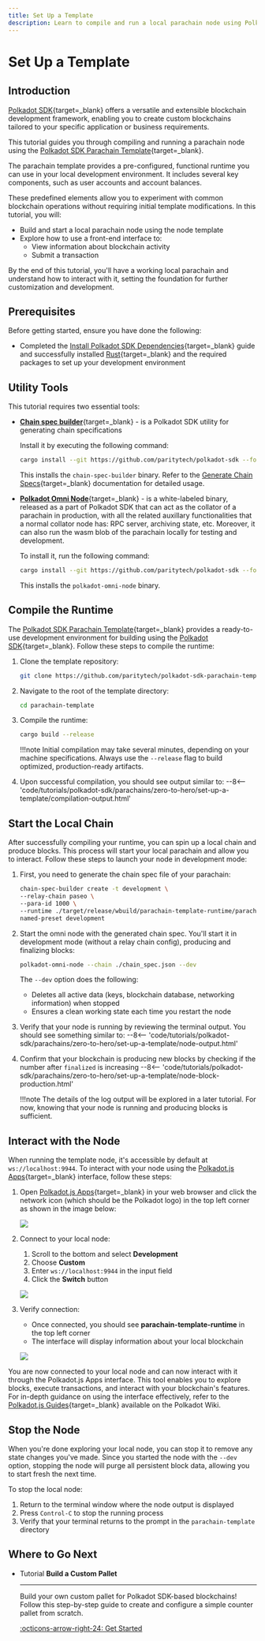 ```yaml
---
title: Set Up a Template
description: Learn to compile and run a local parachain node using Polkadot SDK. Launch, run, and interact with a pre-configured runtime template.
---
```


# Set Up a Template

## Introduction

[Polkadot SDK](https://github.com/paritytech/polkadot-sdk){target=\_blank} offers a versatile and extensible blockchain development framework, enabling you to create custom blockchains tailored to your specific application or business requirements. 

This tutorial guides you through compiling and running a parachain node using the [Polkadot SDK Parachain Template](https://github.com/paritytech/polkadot-sdk/tree/master/templates/parachain){target=\_blank}.

The parachain template provides a pre-configured, functional runtime you can use in your local development environment. It includes several key components, such as user accounts and account balances.

These predefined elements allow you to experiment with common blockchain operations without requiring initial template modifications.
In this tutorial, you will:

- Build and start a local parachain node using the node template
- Explore how to use a front-end interface to:
    - View information about blockchain activity
    - Submit a transaction

By the end of this tutorial, you'll have a working local parachain and understand how to interact with it, setting the foundation for further customization and development.

## Prerequisites

Before getting started, ensure you have done the following:

- Completed the [Install Polkadot SDK Dependencies](/develop/parachains/install-polkadot-sdk/){target=\_blank} guide and successfully installed [Rust](https://www.rust-lang.org/){target=\_blank} and the required packages to set up your development environment

## Utility Tools

This tutorial requires two essential tools:

- [**Chain spec builder**](https://paritytech.github.io/polkadot-sdk/master/staging_chain_spec_builder/index.html){target=\_blank} - is a Polkadot SDK utility for generating chain specifications
    
    Install it by executing the following command:
    
    ```bash
    cargo install --git https://github.com/paritytech/polkadot-sdk --force staging-chain-spec-builder
    ```

    This installs the `chain-spec-builder` binary. Refer to the [Generate Chain Specs](/develop/parachains/deployment/generate-chain-specs/){target=\_blank} documentation for detailed usage.

- [**Polkadot Omni Node**](https://paritytech.github.io/polkadot-sdk/master/polkadot_sdk_docs/reference_docs/omni_node/index.html){target=\_blank} - is a white-labeled binary, released as a part of Polkadot SDK that can act as the collator of a parachain in production, with all the related auxillary functionalities that a normal collator node has: RPC server, archiving state, etc. Moreover, it can also run the wasm blob of the parachain locally for testing and development.

    
    To install it, run the following command:

    ```bash
    cargo install --git https://github.com/paritytech/polkadot-sdk --force polkadot-omni-node
    ```

    This installs the `polkadot-omni-node` binary.

## Compile the Runtime

The [Polkadot SDK Parachain Template](https://github.com/paritytech/polkadot-sdk/tree/master/templates/parachain){target=\_blank} provides a ready-to-use development environment for building using the [Polkadot SDK](https://github.com/paritytech/polkadot-sdk){target=\_blank}. Follow these steps to compile the runtime:

1. Clone the template repository:
    ```bash
    git clone https://github.com/paritytech/polkadot-sdk-parachain-template.git parachain-template
    ```

2. Navigate to the root of the template directory:
    ```bash
    cd parachain-template
    ```

3. Compile the runtime:
    ```bash
    cargo build --release
    ```

    !!!note
        Initial compilation may take several minutes, depending on your machine specifications. Always use the `--release` flag to build optimized, production-ready artifacts.

4. Upon successful compilation, you should see output similar to:
    --8<-- 'code/tutorials/polkadot-sdk/parachains/zero-to-hero/set-up-a-template/compilation-output.html'

## Start the Local Chain

After successfully compiling your runtime, you can spin up a local chain and produce blocks. This process will start your local parachain and allow you to interact. Follow these steps to launch your node in development mode:

1. First, you need to generate the chain spec file of your parachain:
    ```bash
    chain-spec-builder create -t development \
    --relay-chain paseo \
    --para-id 1000 \
    --runtime ./target/release/wbuild/parachain-template-runtime/parachain_template_runtime.compact.compressed.wasm \
    named-preset development
    ```

2. Start the omni node with the generated chain spec. You'll start it in development mode (without a relay chain config), producing and finalizing blocks:

    ```bash
    polkadot-omni-node --chain ./chain_spec.json --dev
    ```

    The `--dev` option does the following:
    - Deletes all active data (keys, blockchain database, networking information) when stopped
    - Ensures a clean working state each time you restart the node

3. Verify that your node is running by reviewing the terminal output. You should see something similar to:
    --8<-- 'code/tutorials/polkadot-sdk/parachains/zero-to-hero/set-up-a-template/node-output.html'

4. Confirm that your blockchain is producing new blocks by checking if the number after `finalized` is increasing
    --8<-- 'code/tutorials/polkadot-sdk/parachains/zero-to-hero/set-up-a-template/node-block-production.html'

    !!!note
        The details of the log output will be explored in a later tutorial. For now, knowing that your node is running and producing blocks is sufficient.

## Interact with the Node

When running the template node, it's accessible by default at `ws://localhost:9944`. To interact with your node using the [Polkadot.js Apps](https://polkadot.js.org/apps/#/explorer){target=\_blank} interface, follow these steps:

1. Open [Polkadot.js Apps](https://polkadot.js.org/apps/#/explorer){target=\_blank} in your web browser and click the network icon (which should be the Polkadot logo) in the top left corner as shown in the image below:
    
    ![](/images/tutorials/polkadot-sdk/parachains/zero-to-hero/set-up-a-template/set-up-a-template-1.webp)

2. Connect to your local node:
    1. Scroll to the bottom and select **Development**
    2. Choose **Custom**
    3. Enter `ws://localhost:9944` in the input field
    4. Click the **Switch** button
    
    ![](/images/tutorials/polkadot-sdk/parachains/zero-to-hero/set-up-a-template/set-up-a-template-2.webp)

3. Verify connection:
    - Once connected, you should see **parachain-template-runtime** in the top left corner
    - The interface will display information about your local blockchain
    
    ![](/images/tutorials/polkadot-sdk/parachains/zero-to-hero/set-up-a-template/set-up-a-template-3.webp)

You are now connected to your local node and can now interact with it through the Polkadot.js Apps interface. This tool enables you to explore blocks, execute transactions, and interact with your blockchain's features. For in-depth guidance on using the interface effectively, refer to the [Polkadot.js Guides](https://wiki.polkadot.network/docs/learn-polkadot-js-guides){target=\_blank} available on the Polkadot Wiki.

## Stop the Node

When you're done exploring your local node, you can stop it to remove any state changes you've made. Since you started the node with the `--dev` option, stopping the node will purge all persistent block data, allowing you to start fresh the next time.

To stop the local node:

1. Return to the terminal window where the node output is displayed
2. Press `Control-C` to stop the running process
3. Verify that your terminal returns to the prompt in the `parachain-template` directory

## Where to Go Next

<div class="grid cards" markdown>

-   <span class="badge tutorial">Tutorial</span> __Build a Custom Pallet__

    ---

    Build your own custom pallet for Polkadot SDK-based blockchains! Follow this step-by-step guide to create and configure a simple counter pallet from scratch.

    [:octicons-arrow-right-24: Get Started](/tutorials/polkadot-sdk/parachains/zero-to-hero/build-custom-pallet/)

</div>
